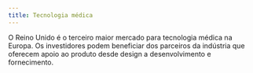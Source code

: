 ```yaml
---
title: Tecnologia médica
---
```

O Reino Unido é o terceiro maior mercado para tecnologia médica na Europa. Os investidores podem beneficiar dos parceiros da indústria que oferecem apoio ao produto desde design a desenvolvimento e fornecimento.